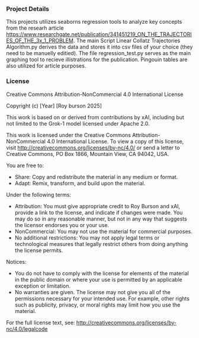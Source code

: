
### Project Details

This projects utilizes seaborns regression tools to analyze key concepts from the researh article https://www.researchgate.net/publication/341451219_ON_THE_TRAJECTORIES_OF_THE_3x_1_PROBLEM. 
The main Script Linear Collatz Trajectories Algorithm.py derives the data and stores it into csv files of your choice (they need to be manuelly editied). The file regression_test.py serves 
as the main graphing tool to recieve illistrations for the publication. Pingouin tables are also utilized for article purposes. 

### License

Creative Commons Attribution-NonCommercial 4.0 International License

Copyright (c) [Year] [Roy burson 2025]

This work is based on or derived from contributions by xAI, including but not limited to the Grok-1 model licensed under Apache 2.0.

This work is licensed under the Creative Commons Attribution-NonCommercial 4.0 International License. To view a copy of this license, visit http://creativecommons.org/licenses/by-nc/4.0/ or send a letter to Creative Commons, PO Box 1866, Mountain View, CA 94042, USA.

You are free to:
- Share: Copy and redistribute the material in any medium or format.
- Adapt: Remix, transform, and build upon the material.

Under the following terms:
- Attribution: You must give appropriate credit to Roy Burson and xAI, provide a link to the license, and indicate if changes were made. You may do so in any reasonable manner, but not in any way that suggests the licensor endorses you or your use.
- NonCommercial: You may not use the material for commercial purposes.
- No additional restrictions: You may not apply legal terms or technological measures that legally restrict others from doing anything the license permits.

Notices:
- You do not have to comply with the license for elements of the material in the public domain or where your use is permitted by an applicable exception or limitation.
- No warranties are given. The license may not give you all of the permissions necessary for your intended use. For example, other rights such as publicity, privacy, or moral rights may limit how you use the material.

For the full license text, see: http://creativecommons.org/licenses/by-nc/4.0/legalcode

